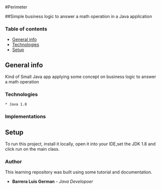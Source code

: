 #Perimeter

##Simple business logic to answer a math operation in a Java application 


### Table of contents
* [General info](#general-info)
* [Technologies](#technologies)
* [Setup](#setup)

## General info
Kind of Small Java app applying some concept on business logic to answer a math operation

### Technologies 


````
* Java 1.8
````
### Implementations


## Setup
To run this project, install it locally, open it into your IDE,set the JDK 1.8 and click run on the main class.


### Author
This learning repository was built using some tutorial and documentation.

* **Barrera Luis German**  - *Java Developoer*

